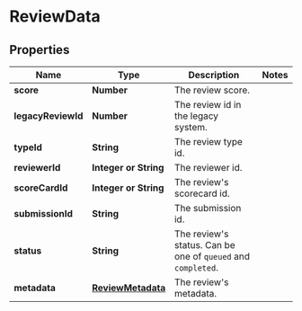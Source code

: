 # ReviewData

## Properties

Name | Type | Description | Notes
------------ | ------------- | ------------- | -------------
**score** | **Number** | The review score. |
**legacyReviewId** | **Number** | The review id in the legacy system. |
**typeId** | **String** | The review type id. |
**reviewerId** | **Integer or String** | The reviewer id. |
**scoreCardId** | **Integer or String** | The review's scorecard id. |
**submissionId** | **String** | The submission id. |
**status** | **String** | The review's status. Can be one of `queued` and `completed`. |
**metadata** | [**ReviewMetadata**](ReviewMetadata.md) | The review's metadata. |
